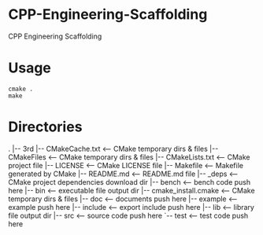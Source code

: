 # CPP-Engineering-Scaffolding
CPP Engineering Scaffolding

# Usage

```shell
cmake .
make
```

# Directories

.
|-- 3rd
|-- CMakeCache.txt          <-- CMake temporary dirs & files
|-- CMakeFiles              <-- CMake temporary dirs & files
|-- CMakeLists.txt          <-- CMake project file
|-- LICENSE                 <-- CMake LICENSE file
|-- Makefile                <-- Makefile generated by CMake
|-- README.md               <-- README.md file
|-- _deps                   <-- CMake project dependencies download dir
|-- bench                   <-- bench code push here
|-- bin                     <-- executable file output dir
|-- cmake_install.cmake     <-- CMake temporary dirs & files
|-- doc                     <-- documents push here
|-- example                 <-- example push here
|-- include                 <-- export include push here
|-- lib                     <-- library file output dir
|-- src                     <-- source code push here
`-- test                    <-- test code push here